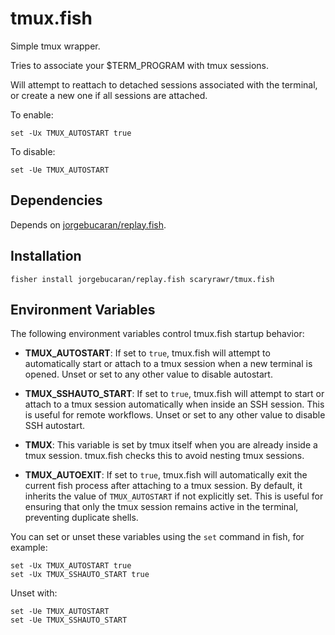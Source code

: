 # tmux.fish

Simple tmux wrapper.

Tries to associate your $TERM_PROGRAM with tmux sessions.

Will attempt to reattach to detached sessions associated with the terminal, or create a new one if all sessions are attached.

To enable:

```fish
set -Ux TMUX_AUTOSTART true
```

To disable:

```fish
set -Ue TMUX_AUTOSTART
```

## Dependencies

Depends on [jorgebucaran/replay.fish](https://github.com/jorgebucaran/replay.fish).

## Installation

```fish
fisher install jorgebucaran/replay.fish scaryrawr/tmux.fish
```

## Environment Variables

The following environment variables control tmux.fish startup behavior:

- **TMUX_AUTOSTART**: If set to `true`, tmux.fish will attempt to automatically start or attach to a tmux session when a new terminal is opened. Unset or set to any other value to disable autostart.

- **TMUX_SSHAUTO_START**: If set to `true`, tmux.fish will attempt to start or attach to a tmux session automatically when inside an SSH session. This is useful for remote workflows. Unset or set to any other value to disable SSH autostart.

- **TMUX**: This variable is set by tmux itself when you are already inside a tmux session. tmux.fish checks this to avoid nesting tmux sessions.

- **TMUX_AUTOEXIT**: If set to `true`, tmux.fish will automatically exit the current fish process after attaching to a tmux session. By default, it inherits the value of `TMUX_AUTOSTART` if not explicitly set. This is useful for ensuring that only the tmux session remains active in the terminal, preventing duplicate shells.


You can set or unset these variables using the `set` command in fish, for example:

```fish
set -Ux TMUX_AUTOSTART true
set -Ux TMUX_SSHAUTO_START true
```

Unset with:

```fish
set -Ue TMUX_AUTOSTART
set -Ue TMUX_SSHAUTO_START
```
